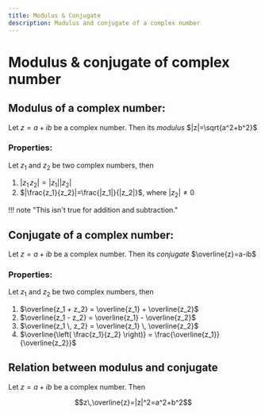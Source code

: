 ```yaml
---
title: Modulus & Conjugate
description: Mudulus and conjugate of a complex number
---
```


# Modulus & conjugate of complex number

## Modulus of a complex number:
Let $z=a+ib$ be a complex number. Then its _modulus_ $|z|=\sqrt{a^2+b^2}$

### Properties:
Let $z_1$ and $z_2$ be two complex numbers, then

1. $|z_1\,z_2|=|z_1||z_2|$
1. $|\frac{z_1}{z_2}|=\frac{|z_1|}{|z_2|}$, where $|z_2|\neq 0$

!!! note "This isn't true for addition and subtraction."

## Conjugate of a complex number:
Let $z=a+ib$ be a complex number. Then its _conjugate_ $\overline{z}=a-ib$

### Properties:
Let $z_1$ and $z_2$ be two complex numbers, then

1. $\overline{z_1 + z_2} = \overline{z_1} + \overline{z_2}$
1. $\overline{z_1 - z_2} = \overline{z_1} - \overline{z_2}$
1. $\overline{z_1 \, z_2} = \overline{z_1} \, \overline{z_2}$
1. $\overline{\left( \frac{z_1}{z_2} \right)} = \frac{\overline{z_1}}{\overline{z_2}}$

## Relation between modulus and conjugate
Let $z=a+ib$ be a complex number. Then

$$z\,\overline{z}=|z|^2=a^2+b^2$$